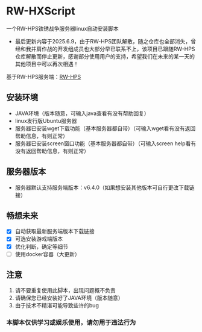 # RW-HXScript
一个RW-HPS铁锈战争服务器linux自动安装脚本
- 最后更新内容于2025.6.9，由于RW-HPS团队解散，随之仓库也全部消失，曾经和我并肩作战的开发组成员也大部分早已联系不上，该项目已跟随RW-HPS仓库解散而停止更新，感谢部分使用用户的支持，希望我们在未来的某一天的其他项目中可以再次相遇！

基于RW-HPS服务端：[RW-HPS](https://github.com/RW-HPS/RW-HPS)
## 安装环境
- JAVA环境（版本随意，可输入java查看有没有帮助回复）
- linux发行版Ubuntu服务器
- 服务器已安装wget下载功能（基本服务器都自带）（可输入wget看有没有返回帮助信息，有则正常）
- 服务器已安装screen窗口功能（基本服务器都自带）（可输入screen help看有没有返回帮助信息，有则正常）
## 服务器版本
- 服务器默认支持服务端版本：v6.4.0（如果想安装其他版本可自行更改下载链接）
## 畅想未来
- [x] 自动获取最新服务端版本下载链接
- [x] 可选安装游戏端版本
- [x] 优化判断，确定等细节
- [ ] 使用docker容器（大更新）
## 注意
1. 请不要重复使用此脚本，出现问题概不负责 
2. 请确保您已经安装好了JAVA环境（版本随意）
3. 由于技术不精湛可能导致些许的bug
### 本脚本仅供学习或娱乐使用，请勿用于违法行为

